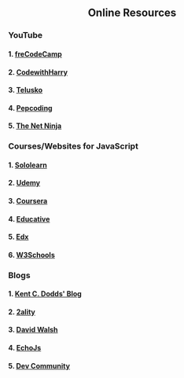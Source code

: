 <h2 align="center">Online Resources</h2>
<h3>YouTube</h3>
<h4> 1. <a href="https://www.youtube.com/watch?v=PkZNo7MFNFg"> freCodeCamp</a></h4>
<h4> 2. <a href="https://www.youtube.com/watch?v=cvvwkgp4HBg&list=PLu0W_9lII9ajyk081To1Cbt2eI5913SsL"> CodewithHarry</a></h4>
<h4> 3. <a href="https://www.youtube.com/watch?v=uDwSnnhl1Ng&list=PLsyeobzWxl7qtP8Lo9TReqUMkiOp446cV"> Telusko</a></h4>
<h4> 4. <a href="https://www.youtube.com/watch?v=mrEcfu-ByDw&list=PL-Jc9J83PIiGT2wmeqRM6ZcjdsqlFvDMz"> Pepcoding</a></h4>
<h4> 5. <a href="https://www.youtube.com/watch?v=qoSksQ4s_hg&list=PL4cUxeGkcC9i9Ae2D9Ee1RvylH38dKuET"> The Net Ninja</a></h4>
<h3>Courses/Websites for JavaScript</h3>
<h4> 1. <a href="https://www.sololearn.com/learning/1024"> Sololearn</a></h4>
<h4> 2. <a href="https://www.udemy.com/course/javascript-essentials/?LSNPUBID=JVFxdTr9V80&ranEAID=JVFxdTr9V80&ranMID=39197&ranSiteID=JVFxdTr9V80-WXgXNTzdv6yDAsEfSZUMpA&utm_medium=udemyads&utm_source=aff-campaign "> Udemy</a></h4>
<h4> 3. <a href="https://www.coursera.org/learn/javascript?ranMID=40328&ranEAID=JVFxdTr9V80&ranSiteID=JVFxdTr9V80-f9kwjAq3wJag2ktNl6p1HQ&siteID=JVFxdTr9V80-f9kwjAq3wJag2ktNl6p1HQ&utm_content=10&utm_medium=partners&utm_source=linkshare&utm_campaign=JVFxdTr9V80"> Coursera</a></h4>
<h4> 4. <a href="https://www.educative.io/courses/introduction-to-javascript-first-steps?affiliate_id=5073518643380224"> Educative</a></h4>
<h4> 5. <a href="https://www.edx.org/course/javascript-introduction?source=aw&awc=6798_1646636359_11769a9024bc743d6a80f4a78c5ed995&utm_source=aw&utm_medium=affiliate_partner&utm_content=text-link&utm_term=631878_javarevisited"> Edx</a></h4>
<h4> 6. <a href="https://www.w3schools.com/js/"> W3Schools</a></h4>

<h3>Blogs</h3>
<h4> 1. <a href="https://kentcdodds.com/blog"> Kent C. Dodds' Blog</a></h4>
<h4> 2. <a href="https://2ality.com/index.html "> 2ality</a></h4>
<h4> 3. <a href="https://davidwalsh.name/"> David Walsh</a></h4>
<h4> 4. <a href="https://www.echojs.com/latest/0"> EchoJs</a></h4>
<h4> 5. <a href="https://dev.to/t/javascript"> Dev Community</a></h4>
